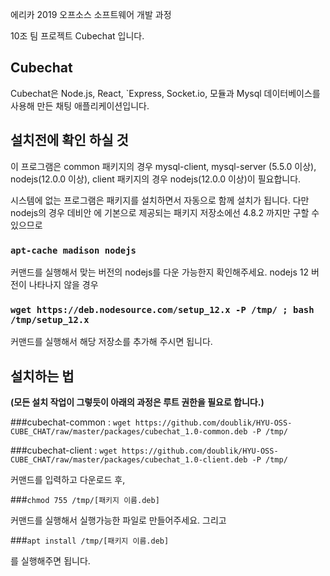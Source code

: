 에리카 2019 오프소스 소프트웨어 개발 과정

10조 팀 프로젝트 Cubechat 입니다.

## Cubechat

Cubechat은 Node.js, React, `Express, Socket.io, 모듈과 Mysql 데이터베이스를 사용해 만든 채팅 애플리케이션입니다.

## 설치전에 확인 하실 것

이 프로그램은 common 패키지의 경우 mysql-client, mysql-server (5.5.0 이상), nodejs(12.0.0 이상),
client 패키지의 경우 nodejs(12.0.0 이상)이 필요합니다.

시스템에 없는 프로그램은 패키지를 설치하면서 자동으로 함께 설치가 됩니다. 다만 nodejs의 경우 데비안 에 기본으로 제공되는 패키지 저장소에선 4.8.2 까지만 구할 수 있으므로

### `apt-cache madison nodejs`

커맨드를 실행해서 맞는 버전의 nodejs를 다운 가능한지 확인해주세요.
nodejs 12 버전이 나타나지 않을 경우

### `wget https://deb.nodesource.com/setup_12.x -P /tmp/ ; bash /tmp/setup_12.x`

커맨드를 실행해서 해당 저장소를 추가해 주시면 됩니다.

## 설치하는 법

**(모든 설치 작업이 그렇듯이 아래의 과정은 루트 권한을 필요로 합니다.)**

###cubechat-common : 
`wget https://github.com/doublik/HYU-OSS-CUBE_CHAT/raw/master/packages/cubechat_1.0-common.deb -P /tmp/`

###cubechat-client :
`wget https://github.com/doublik/HYU-OSS-CUBE_CHAT/raw/master/packages/cubechat_1.0-client.deb -P /tmp/`

커맨드를 입력하고 다운로드 후,

###`chmod 755 /tmp/[패키지 이름.deb]`

커맨드를 실행해서 실행가능한 파일로 만들어주세요. 그리고

###`apt install /tmp/[패키지 이름.deb]`

를 실행해주면 됩니다.